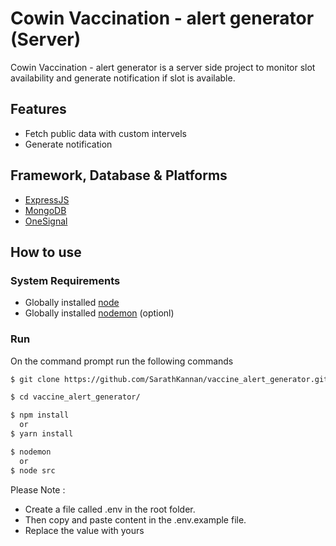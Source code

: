 # Cowin Vaccination - alert generator (Server)

Cowin Vaccination - alert generator is a server side project to monitor slot availability and generate notification if slot is available.

## Features
*   Fetch public data with custom intervels
*   Generate notification

## Framework, Database & Platforms
*   [ExpressJS](https://expressjs.com/)
*   [MongoDB](https://www.mongodb.com/)
*   [OneSignal](https://onesignal.com/)


## How to use

### System Requirements

* Globally installed [node](https://nodejs.org/en/)
* Globally installed [nodemon](https://www.npmjs.com/package/nodemon) (optionl)

### Run

On the command prompt run the following commands

```sh
$ git clone https://github.com/SarathKannan/vaccine_alert_generator.git

$ cd vaccine_alert_generator/

$ npm install
  or
$ yarn install

$ nodemon
  or
$ node src
```


Please Note : 
- Create a file called .env in the root folder. 
- Then copy and paste content in the .env.example file.
- Replace the value with yours 